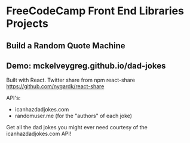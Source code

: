 # FreeCodeCamp Front End Libraries Projects
## Build a Random Quote Machine

## Demo: mckelveygreg.github.io/dad-jokes

Built with React.
Twitter share from npm react-share https://github.com/nygardk/react-share

API's:
- icanhazdadjokes.com
- randomuser.me (for the "authors" of each joke)

Get all the dad jokes you might ever need courtesy of the icanhazdadjokes.com API! 